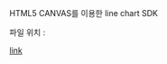
<p>
	HTML5 CANVAS를 이용한 line chart SDK
</p>
<p>
	파일 위치 : 
</p>


<a href='https://judaihyun.github.io/#'>link</a>
